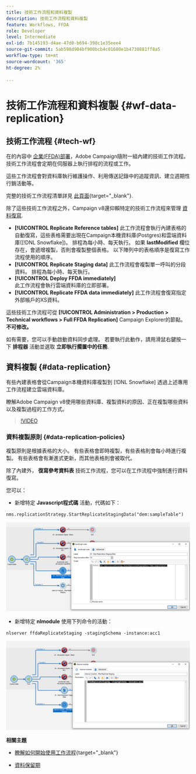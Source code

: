 ```yaml
---
title: 技術工作流程和資料複製
description: 技術工作流程和資料複製
feature: Workflows, FFDA
role: Developer
level: Intermediate
exl-id: 7b145193-d4ae-47d0-b694-398c1e35eee4
source-git-commit: 5ab598d904bf900bcb4c01680e1b4730881ff8a5
workflow-type: tm+mt
source-wordcount: '365'
ht-degree: 2%

---
```


# 技術工作流程和資料複製 {#wf-data-replication}

## 技術工作流程 {#tech-wf}

在的內容中 [企業(FFDA)部署](enterprise-deployment.md)，Adobe Campaign隨附一組內建的技術工作流程。 技術工作流程會定期在伺服器上執行排程的流程或工作。

這些工作流程會對資料庫執行維護操作、利用傳送記錄中的追蹤資訊、建立週期性行銷活動等。

完整的技術工作流程清單詳見 [此頁面](https://experienceleague.adobe.com/docs/campaign/automation/workflows/introduction/wf-type/technical-workflows.html){target="_blank"}.

除了這些技術工作流程之外，Campaign v8還仰賴特定的技術工作流程來管理 [資料復寫](#data-replication).

* **[!UICONTROL Replicate Reference tables]**
此工作流程會執行內建表格的自動復寫，這些表格需要出現在Campaign本機資料庫(Postgres)和雲端資料庫([!DNL Snowflake])。 排程為每小時、每天執行。 如果 **lastModified** 欄位存在，會遞增複製，否則會複製整個表格。 以下陣列中的表格順序是復寫工作流程使用的順序。
* **[!UICONTROL Replicate Staging data]**
此工作流程會複製單一呼叫的分段資料。 排程為每小時、每天執行。
* **[!UICONTROL Deploy FFDA immediately]**\
  此工作流程會執行雲端資料庫的立即部署。
* **[!UICONTROL Replicate FFDA data immediately]**
此工作流程會復寫指定外部帳戶的XS資料。

這些技術工作流程可從 **[!UICONTROL Administration > Production > Technical workflows > Full FFDA Replication]** Campaign Explorer的節點。 **不可修改。**

如有需要，您可以手動啟動資料同步處理。 若要執行此動作，請用滑鼠右鍵按一下 **排程器** 活動並選取 **立即執行擱置中的任務**.

## 資料複製 {#data-replication}

有些內建表格會從Campaign本機資料庫複製到 [!DNL Snowflake] 透過上述專用工作流程建立雲端資料庫。

瞭解Adobe Campaign v8使用哪些資料庫、複製資料的原因、正在複製哪些資料以及複製過程的工作方式。

>[!VIDEO](https://video.tv.adobe.com/v/334460?quality=12)


### 資料複製原則 {#data-replication-policies}

複製原則是根據表格的大小。 有些表格會即時複製，有些表格則會每小時進行複製。 有些表格會有漸進式更新，而其他表格則會被取代。

除了內建外， **復寫參考資料表** 技術工作流程，您可以在工作流程中強制進行資料復寫。

您可以：

* 新增特定 **Javascript程式碼** 活動，代碼如下：

```
nms.replicationStrategy.StartReplicateStagingData("dem:sampleTable")
```

![](assets/jscode.png)


* 新增特定 **nlmodule** 使用下列命令的活動：

```
nlserver ffdaReplicateStaging -stagingSchema -instance:acc1
```

![](assets/nlmodule.png)


**相關主題**

* [瞭解如何開始使用工作流程](https://experienceleague.adobe.com/docs/campaign/automation/workflows/introduction/about-workflows.html?lang=zh-Hant){target="_blank"}

* [資料保留期](../dev/datamodel-best-practices.md#data-retention)
